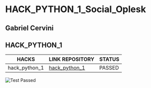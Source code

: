 # HACK_PYTHON_1_Social_Oplesk

## Gabriel Cervini

## HACK_PYTHON_1

<hdr>

| HACKS | LINK REPOSITORY |STATUS|
| ------ | ------ | ------ |
| hack_python_1 | [hack_python_1](https://github.com/Gabrielcg20/hack_python_1) |PASSED|

![Test Passed](!test_hack_passed.jpg)
